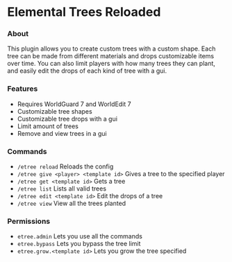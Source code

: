 # Elemental Trees Reloaded
### About
This plugin allows you to create custom trees with a custom shape. Each tree can be made from different materials and drops customizable items over time. You can also limit players with how many trees they can plant, and easily edit the drops of each kind of tree with a gui.

### Features
- Requires WorldGuard 7 and WorldEdit 7
- Customizable tree shapes
- Customizable tree drops with a gui
- Limit amount of trees
- Remove and view trees in a gui

### Commands
- `/etree reload` Reloads the config
- `/etree give <player> <template id>` Gives a tree to the specified player
- `/etree get <template id>` Gets a tree
- `/etree list` Lists all valid trees
- `/etree edit <template id>` Edit the drops of a tree
- `/etree view` View all the trees planted

### Permissions
- `etree.admin` Lets you use all the commands
- `etree.bypass` Lets you bypass the tree limit
- `etree.grow.<template id>` Lets you grow the tree specified